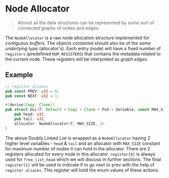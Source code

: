 # Node Allocator

> Almost all the data structures can be represented by some sort of connected graphs of nodes and edges.

The `NodeAllocator` is a raw node allocation structure implemented for _contiguous buffers_.
The objects contained should also be of the _same underlying type_ (allocator's). Each entry (node) will have a fixed
number of `registers` (predefined `NUM_REGISTERS`) that contains the metadata related to the current node. These registers
will be interpreted as _graph edges_.

## Example
```rust
// register aliases
pub const PREV: u32 = 0;
pub const NEXT: u32 = 1;

#[derive(Copy, Clone)]
pub struct DLL<T: Default + Copy + Clone + Pod + Zeroable, const MAX_SIZE: usize> {
    pub head: u32,
    pub tail: u32,
    allocator: NodeAllocator<T, MAX_SIZE, 2>
}
```

The above Doubly Linked List is wrapped as a `NodeAllocator` 
having 2 higher level variables - `head` & `tail` and an allocator
with `MAX_SIZE` constant for maximum number of nodes it can hold
in the allocator. There are 2 registers allocated for every node in this
allocator. `register[0]` is always used for `free_list_head` which we will 
discuss in further sections. The final `register[1]` will be used to indicate
if to go next or prev with the help of `register aliases`. This register will hold
the enum values of these actions.